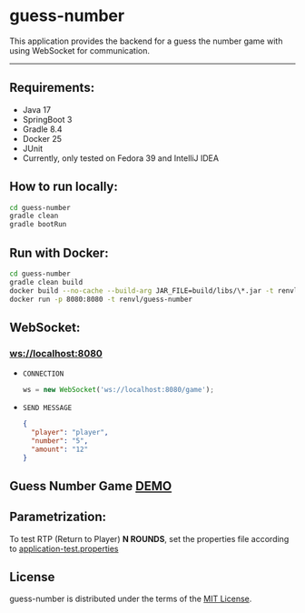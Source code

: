 # guess-number

This application provides the backend for a guess the number game with using WebSocket for communication.

-----

## Requirements:

- Java 17
- SpringBoot 3
- Gradle 8.4
- Docker 25
- JUnit
- Currently, only tested on Fedora 39 and IntelliJ IDEA

## How to run locally:

```bash
cd guess-number
gradle clean
gradle bootRun
```

## Run with Docker:

```bash
cd guess-number
gradle clean build
docker build --no-cache --build-arg JAR_FILE=build/libs/\*.jar -t renvl/guess-number .
docker run -p 8080:8080 -t renvl/guess-number
```

## WebSocket:

### [ws://localhost:8080](ws://localhost:8080)

* `CONNECTION`
  ```javascript
  ws = new WebSocket('ws://localhost:8080/game');
  ```

* `SEND MESSAGE`
  ```json
  {
    "player": "player",
    "number": "5",
    "amount": "12"
  }
  ```

## Guess Number Game [DEMO](http://localhost:8080/index.html)

## Parametrization:

To test RTP (Return to Player) **N ROUNDS**, set the properties file according
to [application-test.properties](src/test/resources/application-test.properties)

## License

guess-number is distributed under the terms of the
[MIT License](https://choosealicense.com/licenses/mit).

